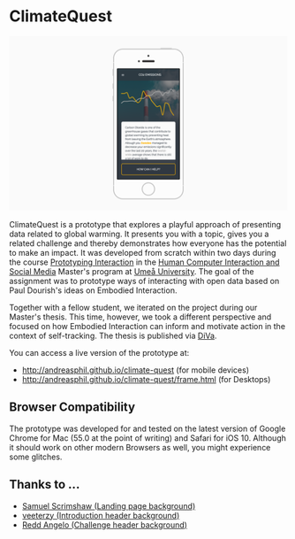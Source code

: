 # ClimateQuest

![Screenshot](screenshot.png)

ClimateQuest is a prototype that explores a playful approach of presenting data related to global warming. It presents you with a topic, gives you a related challenge and thereby demonstrates how everyone has the potential to make an impact. It was developed from scratch within two days during the course [Prototyping Interaction](https://www.umu.se/en/education/courses/prototyping-interaction) in the [Human Computer Interaction and Social Media](https://www.umu.se/en/education/master/masters-programme-in-human-computer-interaction-and-social-media/) Master's program at [Umeå University](http://www.umu.se/english). The goal of the assignment was to prototype ways of interacting with open data based on Paul Dourish's ideas on Embodied Interaction.

Together with a fellow student, we iterated on the project during our Master's thesis. This time, however, we took a different perspective and focused on how Embodied Interaction can inform and motivate action in the context of self-tracking. The thesis is published via [DiVa](http://urn.kb.se/resolve?urn=urn:nbn:se:umu:diva-136555).

You can access a live version of the prototype at:

- <http://andreasphil.github.io/climate-quest> (for mobile devices)
- <http://andreasphil.github.io/climate-quest/frame.html> (for Desktops)

## Browser Compatibility

The prototype was developed for and tested on the latest version of Google Chrome for Mac (55.0 at the point of writing) and Safari for iOS 10. Although it should work on other modern Browsers as well, you might experience some glitches.

## Thanks to ...

- [Samuel Scrimshaw (Landing page background)](https://unsplash.com/photos/2oFdVd00xOg)
- [veeterzy (Introduction header background)](https://unsplash.com/photos/UwBrS-qRMHo)
- [Redd Angelo (Challenge header background)](https://unsplash.com/photos/HsdiMBETJuY)
